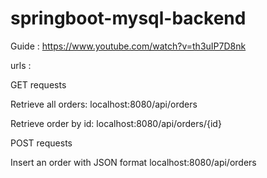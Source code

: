 # springboot-mysql-backend

Guide : https://www.youtube.com/watch?v=th3uIP7D8nk

urls :

GET requests 

Retrieve all orders:
localhost:8080/api/orders 

Retrieve order by id:
localhost:8080/api/orders/{id}

POST requests

Insert an order with JSON format
localhost:8080/api/orders
